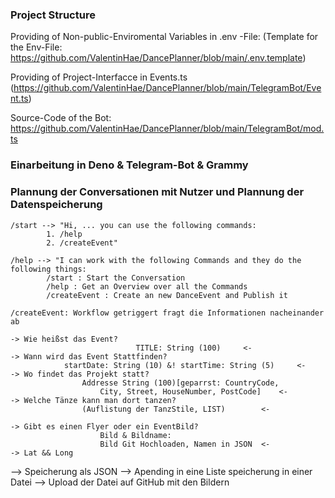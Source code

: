 ### Project Structure

Providing of Non-public-Enviromental Variables in .env -File:
(Template for the Env-File: https://github.com/ValentinHae/DancePlanner/blob/main/.env.template)

Providing of Project-Interfacce in Events.ts (https://github.com/ValentinHae/DancePlanner/blob/main/TelegramBot/Event.ts)

Source-Code of the Bot: https://github.com/ValentinHae/DancePlanner/blob/main/TelegramBot/mod.ts
### Einarbeitung in Deno & Telegram-Bot & Grammy



### Plannung der Conversationen mit Nutzer und Plannung der Datenspeicherung
	/start --> "Hi, ... you can use the following commands:
			1. /help 
			2. /createEvent"

	/help --> "I can work with the following Commands and they do the following things:
			/start : Start the Conversation
			/help : Get an Overview over all the Commands
			/createEvent : Create an new DanceEvent and Publish it

	/createEvent: Workflow getriggert fragt die Informationen nacheinander ab

	-> Wie heißst das Event?
								TITLE: String (100) 	<-
	-> Wann wird das Event Stattfinden?
				startDate: String (10) &! startTime: String (5) 	<-
	-> Wo findet das Projekt statt?
					Addresse String (100)[geparrst: CountryCode, 
						City, Street, HouseNumber, PostCode] 	<-
	-> Welche Tänze kann man dort tanzen? 
					(Auflistung der TanzStile, LIST)		<-

	-> Gibt es einen Flyer oder ein EventBild?
						Bild & Bildname: 
						Bild Git Hochloaden, Namen in JSON	<-
	-> Lat && Long

--> Speicherung als JSON --> Apending in eine Liste speicherung in einer Datei --> Upload der Datei auf GitHub mit den Bildern

